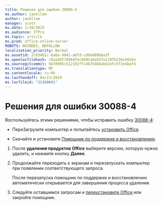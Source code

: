 ```yaml
---
title: Решения для ошибки 30088-4
ms.author: janellem
author: janellem
manager: scotv
ms.date: 1/10/2019
ms.audience: ITPro
ms.topic: article
ms.prod: office-online-server
ROBOTS: NOINDEX, NOFOLLOW
localization_priority: Normal
ms.assetid: 2c03462c-8a6a-4042-a6fd-cd9e009b8a3f
ms.openlocfilehash: c0aa4df7896dfec6492a6e03fe170fb238c6016e
ms.sourcegitcommit: 9d78905c512192ffc4675468abd2efc5f2e4baf4
ms.translationtype: MT
ms.contentlocale: ru-RU
ms.lasthandoff: 04/23/2019
ms.locfileid: "32369691"
---
```

# <a name="solutions-for-error-30088-4"></a>Решения для ошибки 30088-4


Воспользуйтесь этими решениями, чтобы исправить ошибку [30088-4](https://support.office.com/article/d5df89a9-0507-4b4c-92f9-22f457e630aa?wt.mc_id=Alchemy_ClientDIA):
  
- ПереЗагрузите компьютер и попытайтесь [установить Office](https://portal.office.com/OLS/MySoftware.aspx).
    
- Скачайте и установите [Помощник по поддержке и восстановлению](https://aka.ms/SARA-OfficeUninstall-Alchemy).
    
1. После **удаления продуктов Office** выберите версию, которую нужно удалить, и нажмите кнопку **Далее**. 
    
2. Продолжайте переходить к экранам и перезапускать компьютер при появлении соответствующего запроса.
    
    После перезапуска помощник по поддержке и восстановлению автоматически открывается для завершения процесса удаления.
    
3. Следуйте оставшимся запросам и [переустановите Office](https://portal.office.com/OLS/MySoftware.aspx) или закройте помощник. 
    

